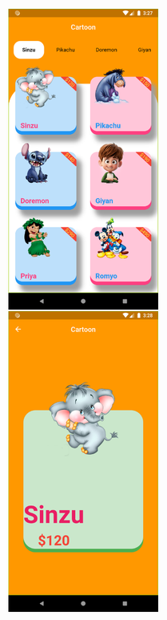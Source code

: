  <img src="https://raw.githubusercontent.com/j-j-gajjar/GridView_Demo_With_UI/master/ScreenShot/Screenshot_1595239077.png" alt="HomeScreen" height="600"><img src="https://raw.githubusercontent.com/j-j-gajjar/GridView_Demo_With_UI/master/ScreenShot/Screenshot_1595239089.png" alt="HomeScreen" height="600"> 
